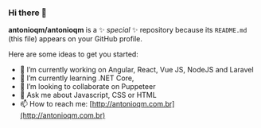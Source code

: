 ### Hi there 👋


**antonioqm/antonioqm** is a ✨ _special_ ✨ repository because its `README.md` (this file) appears on your GitHub profile.

Here are some ideas to get you started:

- 🔭 I’m currently working on Angular, React, Vue JS, NodeJS and Laravel
- 🌱 I’m currently learning .NET Core, 
- 👯 I’m looking to collaborate on Puppeteer
- 💬 Ask me about Javascript, CSS or HTML
- 📫 How to reach me: [http://antonioqm.com.br](http://antonioqm.com.br)
